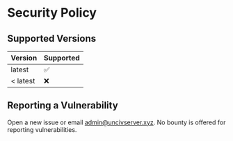 # Security Policy

## Supported Versions

| Version | Supported          |
| ------- | ------------------ |
| latest   | :white_check_mark: |
| < latest | :x:                |

## Reporting a Vulnerability

Open a new issue or email admin@uncivserver.xyz.
No bounty is offered for reporting vulnerabilities.
